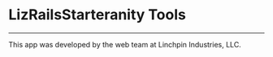 <h1>LizRailsStarteranity Tools</h1>

<hr>

<p>This app was developed by the web team at Linchpin Industries, LLC.</p>